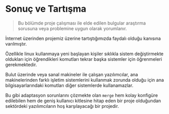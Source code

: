 # Sonuç ve Tartışma

> Bu bölümde proje çalışması ile elde edilen bulgular araştırma sorusuna veya problemine uygun olarak yorumlanır.

İnternet üzerinden projemiz üzerine tartıştığımızda faydalı olduğu kanısına varılmıştır.

Özellikle linux kullanmaya yeni başlayan kişiler sıklıkla sistem değiştirmekte oldukları için
öğrendikleri komutları tekrar başka sistemler için öğrenmeleri gerekmektedir.

Bulut üzerinde veya sanal makineler ile çalışan yazılımcılar, ana makinelerinden farklı işletim sistemlerini kullanmak zorunda olduğu için
ana bilgisayarlarındaki komutları diğer sistemlerde kullanamazlar.

Bu gibi adaptasyon sorunlarını çözmekte olan `merge` hem kolay konfigüre edilebilen hem de geniş kullanıcı kitlesine hitap eden bir proje olduğundan
sektördeki yazılımcıların hoş karşılayacağı bir projedir.
